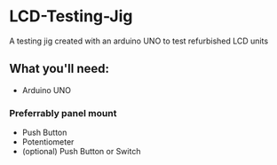 # LCD-Testing-Jig
A testing jig created with an arduino UNO to test refurbished LCD units

## What you'll need:
- Arduino UNO
### Preferrably panel mount
- Push Button
- Potentiometer
- (optional) Push Button or Switch 
